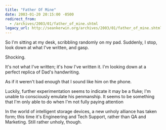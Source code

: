 ```yaml
---
title: "Father Of Mine"
date: 2003-01-20 20:15:00 -0500
redirect_from:
  - /archives/2003/01/father_of_mine.shtml
legacy_url: http://seankerwin.org/archives/2003/01/father_of_mine.shtml
---
```

So I'm sitting at my desk, scribbling randomly on my pad. Suddenly, I stop, look down at what I've written, and gasp.

Shocking.

It's not what I've written; it's how I've written it. I'm looking down at a perfect replica of Dad's handwriting.

As if it weren't bad enough that I sound like him on the phone.

Luckily, further experimentation seems to indicate it may be a fluke; I'm unable to consciously emulate his penmanship. It seems to be something that I'm only able to do when I'm not fully paying attention

In the world of intelligent storage devices, a new unholy alliance has taken form; this time it's Engineering and Tech Support, rather than QA and Marketing. Still rather unholy, though.
